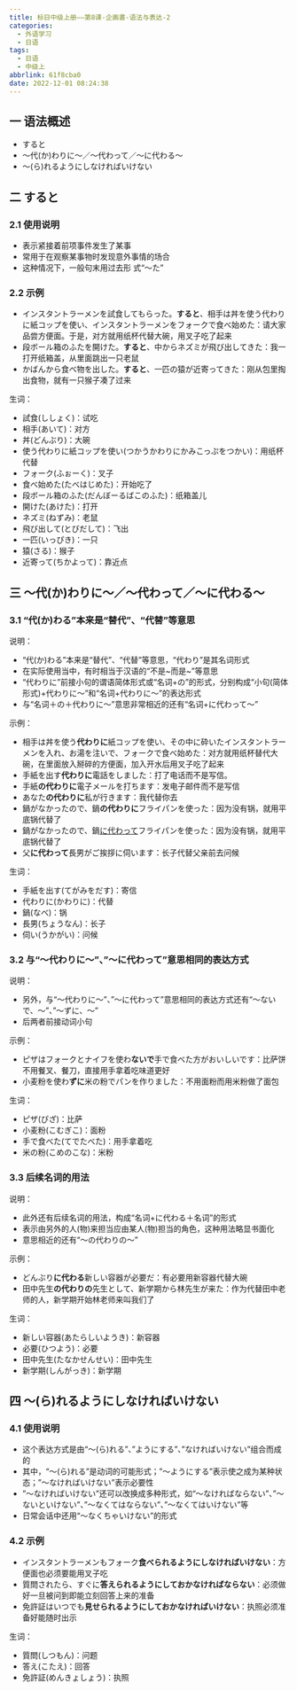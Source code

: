 ```yaml
---
title: 标日中级上册——第8课-企画書-语法与表达-2
categories:
  - 外语学习
  - 日语
tags:
  - 日语
  - 中级上
abbrlink: 61f8cba0
date: 2022-12-01 08:24:38
---
```

## 一 语法概述

* すると
* ～代(か)わりに～／～代わって／～に代わる～
* ～(ら)れるようにしなければいけない

<!--more-->

## 二  すると

### 2.1 使用说明

* 表示紧接着前项事件发生了某事
* 常用于在观察某事物时发现意外事情的场合
* 这种情况下，一般句末用过去形  式“～た”

### 2.2 示例

* インスタントラーメンを試食してもらった。**すると**、相手は丼を使う代わりに紙コップを使い、インスタントラーメンをフォークで食べ始めた：请大家品尝方便面。于是，对方就用纸杯代替大碗，用叉子吃了起来
* 段ボール箱のふたを開けた。**すると**、中からネズミが飛び出してきた：我一打开纸箱盖，从里面跳出一只老鼠
* かばんから食べ物を出した。**すると**、一匹の猿が近寄ってきた：刚从包里掏出食物，就有一只猴子凑了过来

生词：

* 試食(ししょく)：试吃
* 相手(あいて)：对方
* 丼(どんぶり)：大碗
* 使う代わりに紙コップを使い(つかうかわりにかみこっぷをつかい)：用纸杯代替
* フォーク(ふぉーく)：叉子
* 食べ始めた(たべはじめた)：开始吃了
* 段ボール箱のふた(だんぼーるばこのふた)：纸箱盖儿
* 開けた(あけた)：打开
* ネズミ(ねずみ)：老鼠
* 飛び出して(とびだして)：飞出
* 一匹(いっぴき)：一只
* 猿(さる)：猴子
* 近寄って(ちかよって)：靠近点

## 三 ～代(か)わりに～／～代わって／～に代わる～

### 3.1 “代(か)わる”本来是“替代”、“代替”等意思

说明：

* “代(か)わる”本来是“替代”、“代替”等意思，“代わり”是其名词形式
* 在实际使用当中，有时相当于汉语的“不是~而是~”等意思
* “代わりに”前接小句的谓语简体形式或“名词+の”的形式，分别构成“小句(简体形式)+代わりに～”和“名词+代わりに～”的表达形式
* 与“名词＋の＋代わりに～”意思非常相近的还有“名词+に代わって～”

示例：

* 相手は丼を使う**代わりに**紙コップを使い、その中に砕いたインスタントラーメンを入れ、お湯を注いで、フォークで食べ始めた：对方就用纸杯替代大碗，在里面放入掰碎的方便面，加入开水后用叉子吃了起来
* 手紙を出す**代わりに**電話をしました：打了电话而不是写信。
* 手紙**の代わりに**電子メールを打ちます：发电子邮件而不是写信
* あなた**の代わりに**私が行きます：我代替你去
* 鍋がなかったので、鍋**の代わりに**フライパンを使った：因为没有锅，就用平底锅代替了
* 鍋がなかったので、鍋<u>に代わって</u>フライパンを使った：因为没有锅，就用平底锅代替了
* 父**に代わって**長男がご挨拶に伺います：长子代替父亲前去问候

生词：

* 手紙を出す(てがみをだす)：寄信
* 代わりに(かわりに)：代替
* 鍋(なべ)：锅
* 長男(ちょうなん)：长子
* 伺い(うかがい)：问候

### 3.2 与“～代わりに～”、”～に代わって”意思相同的表达方式

说明：

* 另外，与“～代わりに～”、”～に代わって”意思相同的表达方式还有“～ないで、～”、”～ずに、～”
* 后两者前接动词小句

示例：

* ピザはフォークとナイフを使わ**ないで**手で食べた方がおいしいです：比萨饼不用餐叉、餐刀，直接用手拿着吃味道更好
* 小麦粉を使わ**ずに**米の粉でパンを作りました：不用面粉而用米粉做了面包

生词：

* ピザ(ぴざ)：比萨
* 小麦粉(こむぎこ)：面粉
* 手で食べた(てでたべた)：用手拿着吃
* 米の粉(こめのこな)：米粉

### 3.3 后续名词的用法

说明：

* 此外还有后续名词的用法，构成“名词+に代わる＋名词”的形式
* 表示由另外的人(物)来担当应由某人(物)担当的角色，这种用法略显书面化
* 意思相近的还有“～の代わりの～”

示例：

* どんぶり**に代わる**新しい容器が必要だ：有必要用新容器代替大碗
* 田中先生**の代わりの**先生として、新学期から林先生が来た：作为代替田中老师的人，新学期开始林老师来叫我们了

生词：

* 新しい容器(あたらしいようき)：新容器
* 必要(ひつよう)：必要
* 田中先生(たなかせんせい)：田中先生
* 新学期(しんがっき)：新学期

## 四 ～(ら)れるようにしなければいけない

### 4.1 使用说明

* 这个表达方式是由“～(ら)れる”、”ようにする”、”なければいけない”组合而成的
* 其中，“～(ら)れる”是动词的可能形式；”～ようにする”表示使之成为某种状态；”～なければいけない”表示必要性
* ”～なければいけない”还可以改换成多种形式，如“～なければならない”、”～ないといけない”、”～なくてはならない”、”～なくてはいけない”等
* 日常会话中还用“～なくちゃいけない”的形式

### 4.2 示例

* インスタントラーメンもフォーク**食べられるようにしなければいけない**：方便面也必须要能用叉子吃
* 質問されたら、すぐに**答えられるようにしておかなければならない**：必须做好一旦被问到即能立刻回答上来的准备
* 免許証はいつでも**見せられるようにしておかなければいけない**：执照必须准备好能随时出示

生词：

* 質問(しつもん)：问题
* 答え(こたえ)：回答
* 免許証(めんきょしょう)：执照